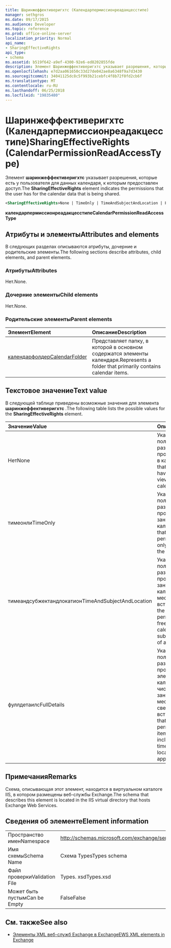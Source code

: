 ```yaml
---
title: Шаринжеффективеригхтс (Календарпермиссионреадакцесстипе)
manager: sethgros
ms.date: 09/17/2015
ms.audience: Developer
ms.topic: reference
ms.prod: office-online-server
localization_priority: Normal
api_name:
- SharingEffectiveRights
api_type:
- schema
ms.assetid: b519f642-a9ef-4300-92e6-ed8202855fde
description: Элемент Шаринжеффективеригхтс указывает разрешения, которые есть у пользователя для данных календаря, к которым предоставлен доступ.
ms.openlocfilehash: e7d2aa061650c33d27de042ae8a6348f9a7d3430
ms.sourcegitcommit: 34041125dc8c5f993b21cebfc4f8b72f0fd2cb6f
ms.translationtype: MT
ms.contentlocale: ru-RU
ms.lasthandoff: 06/25/2018
ms.locfileid: "19835480"
---
```

# <a name="sharingeffectiverights-calendarpermissionreadaccesstype"></a><span data-ttu-id="dc326-103">Шаринжеффективеригхтс (Календарпермиссионреадакцесстипе)</span><span class="sxs-lookup"><span data-stu-id="dc326-103">SharingEffectiveRights (CalendarPermissionReadAccessType)</span></span>

<span data-ttu-id="dc326-104">Элемент **шаринжеффективеригхтс** указывает разрешения, которые есть у пользователя для данных календаря, к которым предоставлен доступ.</span><span class="sxs-lookup"><span data-stu-id="dc326-104">The **SharingEffectiveRights** element indicates the permissions that the user has for the calendar data that is being shared.</span></span> 
  
```XML
<SharingEffectiveRights>None | TimeOnly | TimeAndSubjectAndLocation | FullDetails</SharingEffectiveRights>
```

 <span data-ttu-id="dc326-105">**календарпермиссионреадакцесстипе**</span><span class="sxs-lookup"><span data-stu-id="dc326-105">**CalendarPermissionReadAccessType**</span></span>
## <a name="attributes-and-elements"></a><span data-ttu-id="dc326-106">Атрибуты и элементы</span><span class="sxs-lookup"><span data-stu-id="dc326-106">Attributes and elements</span></span>

<span data-ttu-id="dc326-107">В следующих разделах описываются атрибуты, дочерние и родительские элементы.</span><span class="sxs-lookup"><span data-stu-id="dc326-107">The following sections describe attributes, child elements, and parent elements.</span></span>
  
### <a name="attributes"></a><span data-ttu-id="dc326-108">Атрибуты</span><span class="sxs-lookup"><span data-stu-id="dc326-108">Attributes</span></span>

<span data-ttu-id="dc326-109">Нет.</span><span class="sxs-lookup"><span data-stu-id="dc326-109">None.</span></span>
  
### <a name="child-elements"></a><span data-ttu-id="dc326-110">Дочерние элементы</span><span class="sxs-lookup"><span data-stu-id="dc326-110">Child elements</span></span>

<span data-ttu-id="dc326-111">Нет.</span><span class="sxs-lookup"><span data-stu-id="dc326-111">None.</span></span>
  
### <a name="parent-elements"></a><span data-ttu-id="dc326-112">Родительские элементы</span><span class="sxs-lookup"><span data-stu-id="dc326-112">Parent elements</span></span>

|<span data-ttu-id="dc326-113">**Элемент**</span><span class="sxs-lookup"><span data-stu-id="dc326-113">**Element**</span></span>|<span data-ttu-id="dc326-114">**Описание**</span><span class="sxs-lookup"><span data-stu-id="dc326-114">**Description**</span></span>|
|:-----|:-----|
|[<span data-ttu-id="dc326-115">календарфолдер</span><span class="sxs-lookup"><span data-stu-id="dc326-115">CalendarFolder</span></span>](calendarfolder.md) <br/> |<span data-ttu-id="dc326-116">Представляет папку, в которой в основном содержатся элементы календаря.</span><span class="sxs-lookup"><span data-stu-id="dc326-116">Represents a folder that primarily contains calendar items.</span></span>  <br/> |
   
## <a name="text-value"></a><span data-ttu-id="dc326-117">Текстовое значение</span><span class="sxs-lookup"><span data-stu-id="dc326-117">Text value</span></span>

<span data-ttu-id="dc326-118">В следующей таблице приведены возможные значения для элемента **шаринжеффективеригхтс** .</span><span class="sxs-lookup"><span data-stu-id="dc326-118">The following table lists the possible values for the **SharingEffectiveRights** element.</span></span> 
  
|<span data-ttu-id="dc326-119">**Значение**</span><span class="sxs-lookup"><span data-stu-id="dc326-119">**Value**</span></span>|<span data-ttu-id="dc326-120">**Описание**</span><span class="sxs-lookup"><span data-stu-id="dc326-120">**Description**</span></span>|
|:-----|:-----|
|<span data-ttu-id="dc326-121">Нет</span><span class="sxs-lookup"><span data-stu-id="dc326-121">None</span></span>  <br/> |<span data-ttu-id="dc326-122">Указывает, что у пользователя нет разрешения на просмотр элементов в календаре.</span><span class="sxs-lookup"><span data-stu-id="dc326-122">Indicates that the user does not have permission to view items in the calendar.</span></span>  <br/> |
|<span data-ttu-id="dc326-123">тимеонли</span><span class="sxs-lookup"><span data-stu-id="dc326-123">TimeOnly</span></span>  <br/> |<span data-ttu-id="dc326-124">Указывает, что у пользователя есть разрешение на просмотр сведений о занятости в календаре.</span><span class="sxs-lookup"><span data-stu-id="dc326-124">Indicates that the user has permission to view only free/busy time in the calendar.</span></span>  <br/> |
|<span data-ttu-id="dc326-125">тимеандсубжектандлокатион</span><span class="sxs-lookup"><span data-stu-id="dc326-125">TimeAndSubjectAndLocation</span></span>  <br/> |<span data-ttu-id="dc326-126">Указывает, что пользователь имеет разрешение на просмотр сведений о занятости в календаре и теме и местоположении встреч.</span><span class="sxs-lookup"><span data-stu-id="dc326-126">Indicates that the user has permission to view free/busy time in the calendar and the subject and location of appointments.</span></span>  <br/> |
|<span data-ttu-id="dc326-127">фуллдетаилс</span><span class="sxs-lookup"><span data-stu-id="dc326-127">FullDetails</span></span>  <br/> |<span data-ttu-id="dc326-128">Указывает, что у пользователя есть разрешение на просмотр всех элементов календаря, в том числе сведения о занятости, теме, местоположении и сведения о встречах.</span><span class="sxs-lookup"><span data-stu-id="dc326-128">Indicates that the user has permission to view all items in the calendar, including free/busy time and subject, location, and details of appointments.</span></span>  <br/> |
   
## <a name="remarks"></a><span data-ttu-id="dc326-129">Примечания</span><span class="sxs-lookup"><span data-stu-id="dc326-129">Remarks</span></span>

<span data-ttu-id="dc326-130">Схема, описывающая этот элемент, находится в виртуальном каталоге IIS, в котором размещены веб-службы Exchange.</span><span class="sxs-lookup"><span data-stu-id="dc326-130">The schema that describes this element is located in the IIS virtual directory that hosts Exchange Web Services.</span></span>
  
## <a name="element-information"></a><span data-ttu-id="dc326-131">Сведения об элементе</span><span class="sxs-lookup"><span data-stu-id="dc326-131">Element information</span></span>

|||
|:-----|:-----|
|<span data-ttu-id="dc326-132">Пространство имен</span><span class="sxs-lookup"><span data-stu-id="dc326-132">Namespace</span></span>  <br/> |http://schemas.microsoft.com/exchange/services/2006/types  <br/> |
|<span data-ttu-id="dc326-133">Имя схемы</span><span class="sxs-lookup"><span data-stu-id="dc326-133">Schema Name</span></span>  <br/> |<span data-ttu-id="dc326-134">Схема Types</span><span class="sxs-lookup"><span data-stu-id="dc326-134">Types schema</span></span>  <br/> |
|<span data-ttu-id="dc326-135">Файл проверки</span><span class="sxs-lookup"><span data-stu-id="dc326-135">Validation File</span></span>  <br/> |<span data-ttu-id="dc326-136">Types. xsd</span><span class="sxs-lookup"><span data-stu-id="dc326-136">Types.xsd</span></span>  <br/> |
|<span data-ttu-id="dc326-137">Может быть пустым</span><span class="sxs-lookup"><span data-stu-id="dc326-137">Can be Empty</span></span>  <br/> |<span data-ttu-id="dc326-138">False</span><span class="sxs-lookup"><span data-stu-id="dc326-138">False</span></span>  <br/> |
   
## <a name="see-also"></a><span data-ttu-id="dc326-139">См. также</span><span class="sxs-lookup"><span data-stu-id="dc326-139">See also</span></span>



- [<span data-ttu-id="dc326-140">Элементы XML веб-служб Exchange в Exchange</span><span class="sxs-lookup"><span data-stu-id="dc326-140">EWS XML elements in Exchange</span></span>](ews-xml-elements-in-exchange.md)

